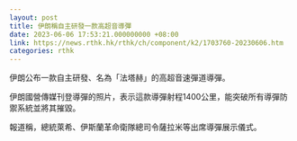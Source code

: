 ```yaml
---
layout: post
title: 伊朗稱自主研發一款高超音導彈
date: 2023-06-06 17:53:21.000000000 +08:00
link: https://news.rthk.hk/rthk/ch/component/k2/1703760-20230606.htm
categories: rthk
---
```


伊朗公布一款自主研發、名為「法塔赫」的高超音速彈道導彈。

伊朗國營傳媒刊登導彈的照片，表示這款導彈射程1400公里，能突破所有導彈防禦系統並將其摧毀。

報道稱，總統萊希、伊斯蘭革命衛隊總司令薩拉米等出席導彈展示儀式。
